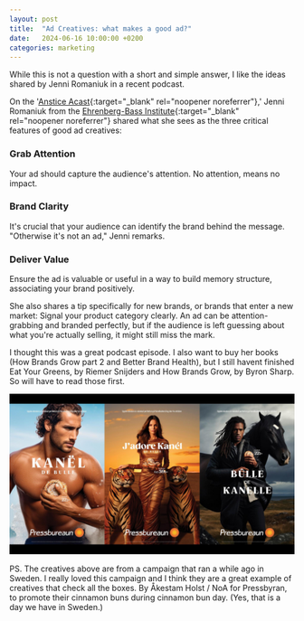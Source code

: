 ```yaml
---
layout: post
title:  "Ad Creatives: what makes a good ad?"
date:   2024-06-16 10:00:00 +0200
categories: marketing
---
```


While this is not a question with a short and simple answer, I like the ideas shared by Jenni Romaniuk in a recent podcast.

On the '[Anstice Acast](https://www.anstice.ca/post/a-cast-episode-29-memory-marketing-myths-category-entry-points-and-distinctive-assets-with-jenni-romaniuk){:target="_blank" rel="noopener noreferrer"},' Jenni Romaniuk from the [Ehrenberg-Bass Institute](https://marketingscience.info/){:target="_blank" rel="noopener noreferrer"} shared what she sees as the three critical features of good ad creatives:

### Grab Attention
Your ad should capture the audience's attention. No attention, means no impact.

### Brand Clarity
It's crucial that your audience can identify the brand behind the message. "Otherwise it's not an ad," Jenni remarks.

### Deliver Value
Ensure the ad is valuable or useful in a way to build memory structure, associating your brand positively.

She also shares a tip specifically for new brands, or brands that enter a new market: 
Signal your product category clearly. An ad can be attention-grabbing and branded perfectly, but if the audience is left guessing about what you're actually selling, it might still miss the mark.

I thought this was a great podcast episode. I also want to buy her books (How Brands Grow part 2 and Better Brand Health), but I still havent finished Eat Your Greens, by Riemer Snijders and How Brands Grow, by Byron Sharp. So will have to read those first. 

![Good Ad Example](/assets/images/ads.jpeg)

PS. The creatives above are from a campaign that ran a while ago in Sweden. I really loved this campaign and I think they are a great example of creatives that check all the boxes. By Åkestam Holst / NoA for Pressbyran, to promote their cinnamon buns during cinnamon bun day. (Yes, that is a day we have in Sweden.)